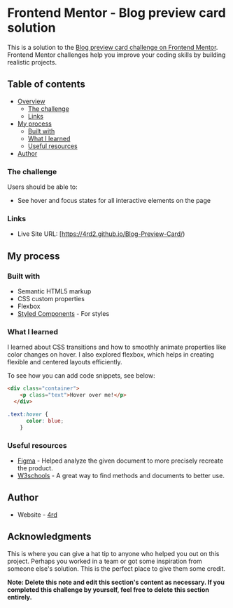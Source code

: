 # Frontend Mentor - Blog preview card solution

This is a solution to the [Blog preview card challenge on Frontend Mentor](https://www.frontendmentor.io/challenges/blog-preview-card-ckPaj01IcS). Frontend Mentor challenges help you improve your coding skills by building realistic projects. 

## Table of contents

- [Overview](#overview)
  - [The challenge](#the-challenge)
  - [Links](#links)
- [My process](#my-process)
  - [Built with](#built-with)
  - [What I learned](#what-i-learned)
  - [Useful resources](#useful-resources)
- [Author](#author)

### The challenge

Users should be able to:

- See hover and focus states for all interactive elements on the page

### Links

- Live Site URL: [https://4rd2.github.io/Blog-Preview-Card/)

## My process

### Built with

- Semantic HTML5 markup
- CSS custom properties
- Flexbox
- [Styled Components](https://styled-components.com/) - For styles

### What I learned

I learned about CSS transitions and how to smoothly animate properties like color changes on hover. I also explored flexbox, which helps in creating flexible and centered layouts efficiently.

To see how you can add code snippets, see below:

```html
<div class="container">
    <p class="text">Hover over me!</p>
  </div>
```
```css
.text:hover {
      color: blue;
    }
```

### Useful resources

- [Figma]([https://www.example.com](https://www.figma.com/files/team/1417053585340053906/recents-and-sharing/recently-viewed?fuid=1417053583565992843)) - Helped analyze the given document to more precisely recreate the product.
- [W3schools]([https://www.example.com](https://www.w3schools.com/html/html_css.asp)) - A great way to find methods and documents to better use.

## Author

- Website - [4rd](https://www.your-site.com)


## Acknowledgments

This is where you can give a hat tip to anyone who helped you out on this project. Perhaps you worked in a team or got some inspiration from someone else's solution. This is the perfect place to give them some credit.

**Note: Delete this note and edit this section's content as necessary. If you completed this challenge by yourself, feel free to delete this section entirely.**
